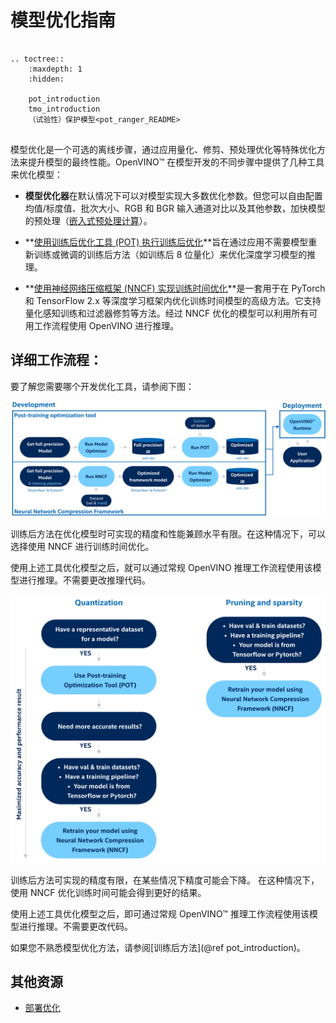 # 模型优化指南
```{eval-rst}

.. toctree::
    :maxdepth: 1
    :hidden:
    
    pot_introduction
    tmo_introduction
    （试验性）保护模型<pot_ranger_README>
    
```
模型优化是一个可选的离线步骤，通过应用量化、修剪、预处理优化等特殊优化方法来提升模型的最终性能。OpenVINO™ 在模型开发的不同步骤中提供了几种工具来优化模型：

- **模型优化器**在默认情况下可以对模型实现大多数优化参数。但您可以自由配置均值/标度值、批次大小、RGB 和 BGR 输入通道对比以及其他参数，加快模型的预处理（[嵌入式预处理计算](../MO_DG/prepare_model/Additional_Optimizations.md)）。

- **[使用训练后优化工具 (POT) 执行训练后优化](../../tools/pot/docs/Introduction.md)**旨在通过应用不需要模型重新训练或微调的训练后方法（如训练后 8 位量化）来优化深度学习模型的推理。

- **[使用神经网络压缩框架 (NNCF) 实现训练时间优化](./nncf/introduction.md)**是一套用于在 PyTorch 和 TensorFlow 2.x 等深度学习框架内优化训练时间模型的高级方法。它支持量化感知训练和过滤器修剪等方法。经过 NNCF 优化的模型可以利用所有可用工作流程使用 OpenVINO 进行推理。


## 详细工作流程：
要了解您需要哪个开发优化工具，请参阅下图：

![](../img/DEVELOPMENT_FLOW_V3_crunch.svg)

训练后方法在优化模型时可实现的精度和性能兼顾水平有限。在这种情况下，可以选择使用 NNCF 进行训练时间优化。

使用上述工具优化模型之后，就可以通过常规 OpenVINO 推理工作流程使用该模型进行推理。不需要更改推理代码。

![](../img/WHAT_TO_USE.svg)

训练后方法可实现的精度有限，在某些情况下精度可能会下降。  在这种情况下，使用 NNCF 优化训练时间可能会得到更好的结果。

使用上述工具优化模型之后，即可通过常规 OpenVINO™ 推理工作流程使用该模型进行推理。不需要更改代码。

如果您不熟悉模型优化方法，请参阅[训练后方法](@ref pot_introduction)。

## 其他资源
- [部署优化](./dldt_deployment_optimization_guide.md)